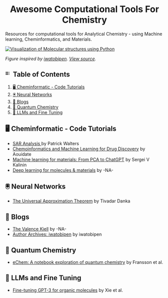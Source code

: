 <h1 align="center">
  Awesome Computational Tools For Chemistry 
</h1>

Resources for computational tools for Analytical Chemistry - using Machine learning, Cheminformatics, and Materials.

<a href="https://github.com/janosh/tikz/tree/main/assets/normalizing-flow](https://github.com/RodrigoAVargasHdz/CHEM-4PB3">
   <picture>
      <source media="(prefers-color-scheme: dark)"">
      <img alt=" Visualization of Molecular structures using Python" src="https://iwatobipen.files.wordpress.com/2023/09/image.png">
   </picture>
</a>

<photo-cap-1>_Figure inspired by [iwatobipen](https://iwatobipen.wordpress.com/author/iwatobipen/). [View source](https://iwatobipen.wordpress.com/2023/09/03/visualize-result-of-molshap-rdkit-chemoinformatics-memo/)._</photo-cap-1>


## <img src="Assests/img_toc.svg" alt="Contents" height="18px"> &nbsp;Table of Contents
1. [🖥️ Cheminformatic - Code Tutorials ](#-cheminformatic---code-tutorials-)
1. [🖲️ Neural Networks](#-neural-networks)
1. [📄 Blogs](#-blogs)
1. [🧪 Quantum Chemistry](#-quantum-chemistry)
1. [📓 LLMs and Fine Tuning](#-llms-and-fine-tuning)

## 🖥️ Cheminformatic - Code Tutorials 

- [SAR Analysis ](https://twitter.com/wpwalters/status/1706315441973387465?s=12&t=EUIAqM_xR5pqivbEIKnehA) by Patrick Walters
- [Chemoinformatics and Machine Learning for Drug Discovery](https://github.com/Aouidate/Chemoinformatics-tutos/tree/master) by Aouidate
- [Machine learning for materials: From PCA to ChatGPT](https://github.com/SergeiVKalinin/MSE_Fall2023) by Sergei V Kalinin
- [Deep learning for molecules & materials](https://dmol.pub/index.html) by -NA-

## 🖲️ Neural Networks

- [The Universal Approximation Theorem](https://twitter.com/tivadardanka/status/1701906107965530457?s=12&t=EUIAqM_xR5pqivbEIKnehA) by Tivadar Danka

## 📄 Blogs

- [The Valence Kjell](https://www.valencekjell.com/) by -NA-
- [Author Archives: iwatobipen](https://iwatobipen.wordpress.com/author/iwatobipen/) by iwatobipen

## 🧪 Quantum Chemistry

- [eChem: A notebook exploration of quantum chemistry](https://chemrxiv.org/engage/chemrxiv/article-details/62d1764827b1e447bb3c47b1) by Fransson et al.

## 📓 LLMs and Fine Tuning

- [Fine-tuning GPT-3 for organic molecules](https://chemrxiv.org/engage/chemrxiv/article-details/64e4dba0dd1a73847f4dc904) by Xie et al.




